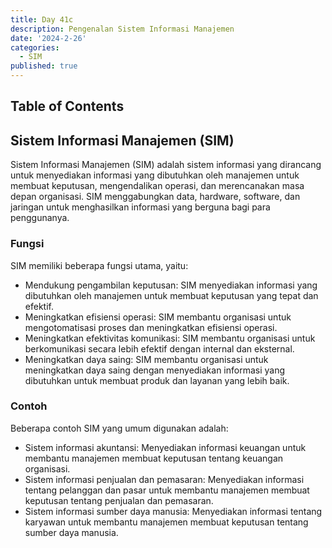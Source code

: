 ```yaml
---
title: Day 41c
description: Pengenalan Sistem Informasi Manajemen
date: '2024-2-26'
categories:
  - SIM
published: true
---
```


## Table of Contents

## Sistem Informasi Manajemen (SIM)

Sistem Informasi Manajemen (SIM) adalah sistem informasi yang dirancang untuk menyediakan informasi yang dibutuhkan oleh manajemen untuk membuat keputusan, mengendalikan operasi, dan merencanakan masa depan organisasi. SIM menggabungkan data, hardware, software, dan jaringan untuk menghasilkan informasi yang berguna bagi para penggunanya.

### Fungsi

SIM memiliki beberapa fungsi utama, yaitu:

- Mendukung pengambilan keputusan: SIM menyediakan informasi yang dibutuhkan oleh manajemen untuk membuat keputusan yang tepat dan efektif.
- Meningkatkan efisiensi operasi: SIM membantu organisasi untuk mengotomatisasi proses dan meningkatkan efisiensi operasi.
- Meningkatkan efektivitas komunikasi: SIM membantu organisasi untuk berkomunikasi secara lebih efektif dengan internal dan eksternal.
- Meningkatkan daya saing: SIM membantu organisasi untuk meningkatkan daya saing dengan menyediakan informasi yang dibutuhkan untuk membuat produk dan layanan yang lebih baik.

### Contoh

Beberapa contoh SIM yang umum digunakan adalah:

- Sistem informasi akuntansi: Menyediakan informasi keuangan untuk membantu manajemen membuat keputusan tentang keuangan organisasi.
- Sistem informasi penjualan dan pemasaran: Menyediakan informasi tentang pelanggan dan pasar untuk membantu manajemen membuat keputusan tentang penjualan dan pemasaran.
- Sistem informasi sumber daya manusia: Menyediakan informasi tentang karyawan untuk membantu manajemen membuat keputusan tentang sumber daya manusia.

